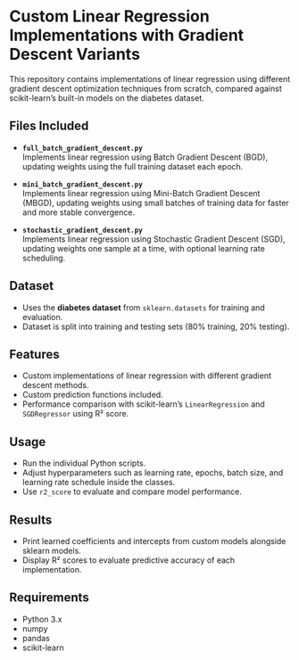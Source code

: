 # Custom Linear Regression Implementations with Gradient Descent Variants

This repository contains implementations of linear regression using different gradient descent optimization techniques from scratch, compared against scikit-learn’s built-in models on the diabetes dataset.

## Files Included

- **`full_batch_gradient_descent.py`**  
  Implements linear regression using Batch Gradient Descent (BGD), updating weights using the full training dataset each epoch.

- **`mini_batch_gradient_descent.py`**  
  Implements linear regression using Mini-Batch Gradient Descent (MBGD), updating weights using small batches of training data for faster and more stable convergence.

- **`stochastic_gradient_descent.py`**  
  Implements linear regression using Stochastic Gradient Descent (SGD), updating weights one sample at a time, with optional learning rate scheduling.

## Dataset

- Uses the **diabetes dataset** from `sklearn.datasets` for training and evaluation.  
- Dataset is split into training and testing sets (80% training, 20% testing).

## Features

- Custom implementations of linear regression with different gradient descent methods.  
- Custom prediction functions included.  
- Performance comparison with scikit-learn’s `LinearRegression` and `SGDRegressor` using R² score.

## Usage

- Run the individual Python scripts.  
- Adjust hyperparameters such as learning rate, epochs, batch size, and learning rate schedule inside the classes.  
- Use `r2_score` to evaluate and compare model performance.

## Results

- Print learned coefficients and intercepts from custom models alongside sklearn models.  
- Display R² scores to evaluate predictive accuracy of each implementation.

## Requirements

- Python 3.x  
- numpy  
- pandas  
- scikit-learn
